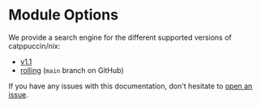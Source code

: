 # Module Options

We provide a search engine for the different supported versions of catppuccin/nix:

- [v1.1](/search/v1.1)
- [rolling](/search/rolling) (`main` branch on GitHub)

If you have any issues with this documentation, don't hesitate to [open an issue](https://github.com/catppuccin/nix/issues/new).
